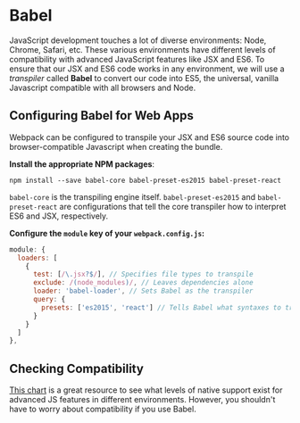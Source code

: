# Babel

JavaScript development touches a lot of diverse environments: Node, Chrome,
Safari, etc. These various environments have different levels of compatibility
with advanced JavaScript features like JSX and ES6. To ensure that our JSX and
ES6 code works in any environment, we will use a *transpiler* called **Babel**
to convert our code into ES5, the universal, vanilla Javascript compatible with
all browsers and Node.

## Configuring Babel for Web Apps

Webpack can be configured to transpile your JSX and ES6 source code into browser-compatible Javascript when creating the bundle.

**Install the appropriate NPM packages**:

```
npm install --save babel-core babel-preset-es2015 babel-preset-react
```

`babel-core` is the transpiling engine itself. `babel-preset-es2015` and `babel-preset-react` are configurations that tell the core transpiler how to interpret
ES6 and JSX, respectively.

**Configure the `module` key of your `webpack.config.js`:**

```js
module: {
  loaders: [
    {
      test: [/\.jsx?$/], // Specifies file types to transpile
      exclude: /(node_modules)/, // Leaves dependencies alone
      loader: 'babel-loader', // Sets Babel as the transpiler
      query: {
        presets: ['es2015', 'react'] // Tells Babel what syntaxes to translate
      }
    }
  ]
},
```

## Checking Compatibility

[This chart][compat-table] is a great resource to see what levels of native
support exist for advanced JS features in different environments. However, you
shouldn't have to worry about compatibility if you use Babel.

[compat-table]: http://kangax.github.io/compat-table/es6/
[node-green]: http://node.green/
